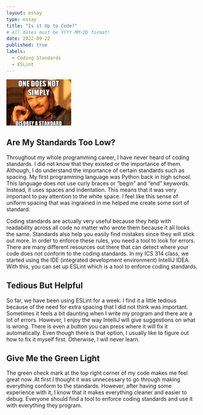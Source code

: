 ```yaml
---
layout: essay
type: essay
title: "Is it Up to Code?"
# All dates must be YYYY-MM-DD format!
date: 2022-09-22
published: true
labels:
  - Coding Standards
  - ESLint
---
```

<img width="170px" class="rounded float-start pe-4" src="../img/standard.jpg">
 
## Are My Standards Too Low?
Throughout my whole programming career, I have never heard of coding standards.  I did not know that they existed or the importance of them.  Although, I do understand the importance of certain standards such as spacing.  My first programming language was Python back in high school.  This language does not use curly braces or “begin” and “end” keywords.  Instead, it uses spaces and indentation.  This means that it was very important to pay attention to the white space.  I feel like this sense of uniform spacing that was ingrained in me helped me create some sort of standard.

Coding standards are actually very useful because they help with readability across all code no matter who wrote them because it all looks the same.  Standards also help you easily find mistakes since they will stick out more.  In order to enforce these rules, you need a tool to look for errors.  There are many different resources out there that can detect where your code does not conform to the coding standards.  In my ICS 314 class, we started using the IDE (integrated development environment) IntelliJ IDEA.  With this, you can set up ESLint which is a tool to enforce coding standards.


## Tedious But Helpful
So far, we have been using ESLint for a week.  I find it a little tedious because of the need for extra spacing that I did not think was important.  Sometimes it feels a bit daunting when I write my program and there are a lot of errors.  However, I enjoy the way IntelliJ will give suggestions on what is wrong.  There is even a button you can press where it will fix it automatically.  Even though there is that option, I usually like to figure out how to fix it myself first.  Otherwise, I will never learn.  

## Give Me the Green Light
The green check mark at the top right corner of my code makes me feel great now.  At first I thought it was unnecessary to go through making everything conform to the standards.  However, after having some experience with it, I know that it makes everything cleaner and easier to debug.  Everyone should find a tool to enforce coding standards and use it with everything they program.
